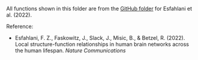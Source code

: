 All functions shown in this folder are from the [GitHub folder](https://github.com/brain-networks/local_scfc/tree/main/fcn) for Esfahlani et al. (2022).

Reference:

- Esfahlani, F. Z., Faskowitz, J., Slack, J., Misic, B., & Betzel, R. (2022). Local structure-function relationships in human brain networks across the human lifespan. *Nature Communications*
